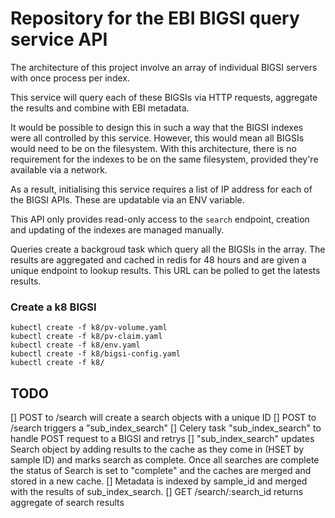 # Repository for the EBI BIGSI query service API 

The architecture of this project involve an array of individual BIGSI servers with once process per index. 


This service will query each of these BIGSIs via HTTP requests, aggregate the results and combine with EBI metadata. 

It would be possible to design this in such a way that the BIGSI indexes were all controlled by this service. However, this would mean all BIGSIs would need to be on the filesystem. With this architecture, there is no requirement for the indexes to be on the same filesystem, provided they're available via a network. 

As a result, initialising this service requires a list of IP address for each of the BIGSI APIs. These are updatable via an ENV variable.

This API only provides read-only access to the `search` endpoint, creation and updating of the indexes are managed manually.

Queries create a backgroud task which query all the BIGSIs in the array. The results are aggregated and cached in redis for 48 hours and are given a unique endpoint to lookup results. This URL can be polled to get the latests results. 

### Create a k8 BIGSI

```
kubectl create -f k8/pv-volume.yaml
kubectl create -f k8/pv-claim.yaml
kubectl create -f k8/env.yaml
kubectl create -f k8/bigsi-config.yaml
kubectl create -f k8/
```


## TODO
[] POST to /search will create a search objects with a unique ID
[] POST to /search triggers a "sub_index_search"
[] Celery task "sub_index_search" to handle POST request to a BIGSI and retrys
[] "sub_index_search" updates Search object by adding results to the cache as they come in (HSET by sample ID) and marks search as complete. Once all searches are complete the status of Search is set to "complete" and the caches are merged and stored in a new cache. 
[] Metadata is indexed by sample_id and merged with the results of sub_index_search.
[] GET /search/:search_id returns aggregate of search results 
